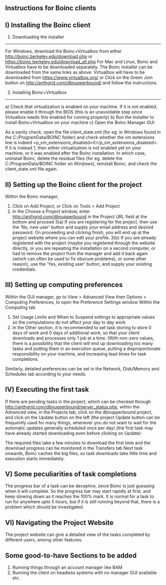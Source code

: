 Instructions for Boinc clients
-----------------------------------

I) Installing the Boinc client
---------------------------------------
1) Downloading the installer
------------------------------
For Windows, download the Boinc+Virtualbox from either http://boinc.berkeley.edu/download.php or https://boinc.berkeley.edu/download_all.php
For Mac and Linux, Boinc and Virtualbox have to be downloaded separately. The Boinc installer can be downloaded from the same links as above. Virtualbox will have to be downloaded from https://www.virtualbox.org/
or
Click on the Green Join button on http://anthgrid.com/dbnupperbound/ and follow the instructions

2) Installing Boinc+Virtualbox
---------------------------------
a) Check that virtualization is enabled on your machine. If it is not enabled, please enable it through the BIOS (this is an unavoidable step since Virtualbox needs this enabled for running properly)
b) Run the installer to install Boinc+Virtualbox on your machine
c) Open the Boinc Manager GUI

As a sanity check, open the file client_state.xml (for eg. in Windows found in the C:/ProgramData/BOINC folder)
and check whether the vm extensions line is indeed <p_vm_extensions_disabled>0</p_vm_extensions_disabled>. 
If it is instead 1, then either virtualization is not enabled yet on your machine, or it was enabled after the Boinc installation. In which case, uninstall Boinc, delete the residual files (for eg. delete the C:/ProgramData/BOINC folder on Windows), reinstall Boinc, and check the client_state.xml file again.

II) Setting up the Boinc client for the project
-----------------------------------------
Within the Boinc manager,
1) Click on Add Project, or Click on Tools > Add Project
2) In the Choose a Project window, enter http://anthgrid.com/dbnupperbound in the Project URL field at the bottom and proceed
3)a) If you are registering for the project, then use the 'No, new user' button and supply your email address and desired password. On proceeding and clicking finish, you will end up at the project website where you can edit your profile.
3)b) If you are already registered with the project (maybe you registered through the website directly, or you are repeating the installation on a second computer, or had to remove the project from the manager and add it back again (which can often be used to fix obscure problems), or some other reason), use the 'Yes, existing user' button, and supply your existing credentials.

III) Setting up computing preferences
-------------------------------------------
Within the GUI manager, go to View > Advanced View 
then Options > Computing Preferences, to open the Preference Settings window
Within the Computing tab
1) Set Usage Limits and When to Suspend settings to appropriate values so the computations do not affect your day to day work
2) In the Other section, it is recommended to set task storing to store 0 days of work and 0 days of additional work, so that your client downloads and processes only 1 job at a time. 
(With non-zero values, there is a possibility that the client will end up downloading too many tasks and putting them in an execution queue, putting a disproportionate responsibility on your machine, and increasing lead times for task completions.

Similarly, detailed preferences can be set in the Network, Disk/Memory and Schedules tab according to your needs.

IV) Executing the first task
--------------------------------------
If there are pending tasks in the project, which can be checked through http://anthgrid.com/dbnupperbound/server_status.php,
within the Advanced view, in the Projects tab, click on the dbnupperbound project, and click on the Update button on the left
(the project Update button can be frequently used for many things, whenever you do not want to wait for the automatic updates generally scheduled once per day)
(the first task may have already started downloading even before clicking on Update)

The required files take a few minutes to download the first time and the download progress can be monitored in the Transfers tab
Next task onwards, Boinc caches the big files, so task downloads take little time and execution starts immediately.

V) Some peculiarities of task completions
---------------------------------------------
The progress bar of a task can be deceptive, since Boinc is just guessing when it will complete. So the progress bar may start rapidly at first, and keep slowing down as it reaches the 100% mark. It is normal for a task to run for anywhere upto 5 hours, but if it is still running beyond that, there is a problem which should be investigated.

VI) Navigating the Project Website
---------------------------------------------
The project website can give a detailed view of the tasks completed by different users, among other features.

Some good-to-have Sections to be added
----------------------------
1) Running things through an account manager like BAM
2) Running the client on headless systems with no manager GUI available
etc.
